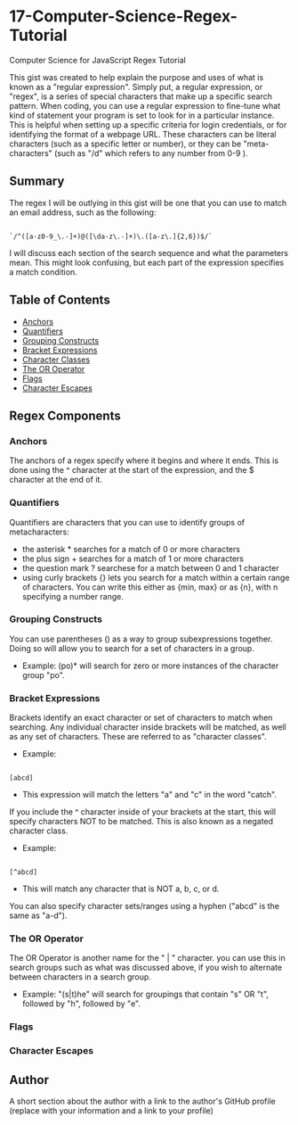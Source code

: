 # 17-Computer-Science-Regex-Tutorial
Computer Science for JavaScript Regex Tutorial

This gist was created to help explain the purpose and uses of what is known as a "regular expression". Simply put, a regular expression, or "regex", is a series of special characters that make up a specific search pattern. When coding, you can use a regular expression to fine-tune what kind of statement your program is set to look for in a particular instance. This is helpful when setting up a specific criteria for login credentials, or for identifying the format of a webpage URL. These characters can be literal characters (such as a specific letter or number), or they can be "meta-characters" (such as "/d" which refers to any number from 0-9 ).

## Summary

The regex I will be outlying in this gist will be one that you can use to match an email address, such as the following:

```

`/^([a-z0-9_\.-]+)@([\da-z\.-]+)\.([a-z\.]{2,6})$/`

```

I will discuss each section of the search sequence and what the parameters mean. This might look confusing, but each part of the expression specifies a match condition.

## Table of Contents

- [Anchors](#anchors)
- [Quantifiers](#quantifiers)
- [Grouping Constructs](#grouping-constructs)
- [Bracket Expressions](#bracket-expressions)
- [Character Classes](#character-classes)
- [The OR Operator](#the-or-operator)
- [Flags](#flags)
- [Character Escapes](#character-escapes)

## Regex Components

### Anchors

The anchors of a regex specify where it begins and where it ends. This is done using the ^ character at the start of the expression, and the $ character at the end of it.

### Quantifiers

Quantifiers are characters that you can use to identify groups of metacharacters:

- the asterisk * searches for a match of 0 or more characters
- the plus sign + searches for a match of 1 or more characters
- the question mark ? searchese for a match between 0 and 1 character
- using curly brackets {} lets you search for a match within a certain range of characters. You can write this either as {min, max} or as {n}, with n specifying a number range.

### Grouping Constructs

You can use parentheses () as a way to group subexpressions together. Doing so will allow you to search for a set of characters in a group.

- Example: (po)* will search for zero or more instances of the character group "po".

### Bracket Expressions

Brackets identify an exact character or set of characters to match when searching. Any individual character inside brackets will be matched, as well as any set of characters. These are referred to as "character classes".

- Example:

```

[abcd]

```

- This expression will match the letters "a" and "c" in the word "catch".

If you include the ^ character inside of your brackets at the start, this will specify characters NOT to be matched. This is also known as a negated character class.

- Example:

```

[^abcd]

```

- This will match any character that is NOT a, b, c, or d.

You can also specify character sets/ranges using a hyphen ("abcd" is the same as "a-d").

### The OR Operator

The OR Operator is another name for the " | " character. you can use this in search groups such as what was discussed above, if you wish to alternate between characters in a search group.

- Example: "(s|t)he" will search for groupings that contain "s" OR "t", followed by "h", followed by "e". 

### Flags

### Character Escapes

## Author

A short section about the author with a link to the author's GitHub profile (replace with your information and a link to your profile)

